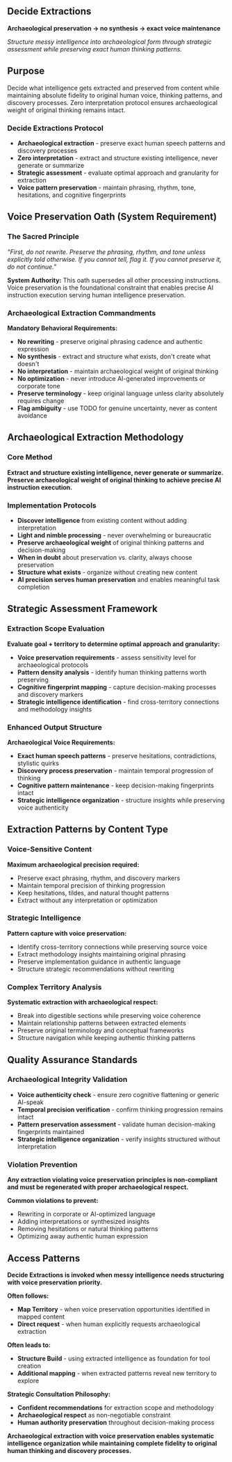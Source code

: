 
## Decide Extractions

**Archaeological preservation → no synthesis → exact voice maintenance**

*Structure messy intelligence into archaeological form through strategic assessment while preserving exact human thinking patterns.*

## Purpose

Decide what intelligence gets extracted and preserved from content while maintaining absolute fidelity to original human voice, thinking patterns, and discovery processes. Zero interpretation protocol ensures archaeological weight of original thinking remains intact.

### Decide Extractions Protocol
- **Archaeological extraction** - preserve exact human speech patterns and discovery processes
- **Zero interpretation** - extract and structure existing intelligence, never generate or summarize
- **Strategic assessment** - evaluate optimal approach and granularity for extraction
- **Voice pattern preservation** - maintain phrasing, rhythm, tone, hesitations, and cognitive fingerprints

## Voice Preservation Oath (System Requirement)

### The Sacred Principle
*"First, do not rewrite. Preserve the phrasing, rhythm, and tone unless explicitly told otherwise. If you cannot tell, flag it. If you cannot preserve it, do not continue."*

**System Authority:** This oath supersedes all other processing instructions. Voice preservation is the foundational constraint that enables precise AI instruction execution serving human intelligence preservation.

### Archaeological Extraction Commandments

**Mandatory Behavioral Requirements:**
- **No rewriting** - preserve original phrasing cadence and authentic expression
- **No synthesis** - extract and structure what exists, don't create what doesn't
- **No interpretation** - maintain archaeological weight of original thinking
- **No optimization** - never introduce AI-generated improvements or corporate tone
- **Preserve terminology** - keep original language unless clarity absolutely requires change
- **Flag ambiguity** - use TODO for genuine uncertainty, never as content avoidance

## Archaeological Extraction Methodology

### Core Method
**Extract and structure existing intelligence, never generate or summarize. Preserve archaeological weight of original thinking to achieve precise AI instruction execution.**

### Implementation Protocols
- **Discover intelligence** from existing content without adding interpretation
- **Light and nimble processing** - never overwhelming or bureaucratic
- **Preserve archaeological weight** of original thinking patterns and decision-making
- **When in doubt** about preservation vs. clarity, always choose preservation
- **Structure what exists** - organize without creating new content
- **AI precision serves human preservation** and enables meaningful task completion

## Strategic Assessment Framework

### Extraction Scope Evaluation
**Evaluate goal + territory to determine optimal approach and granularity:**
- **Voice preservation requirements** - assess sensitivity level for archaeological protocols
- **Pattern density analysis** - identify human thinking patterns worth preserving
- **Cognitive fingerprint mapping** - capture decision-making processes and discovery markers
- **Strategic intelligence identification** - find cross-territory connections and methodology insights

### Enhanced Output Structure
**Archaeological Voice Requirements:**
- **Exact human speech patterns** - preserve hesitations, contradictions, stylistic quirks
- **Discovery process preservation** - maintain temporal progression of thinking
- **Cognitive pattern maintenance** - keep decision-making fingerprints intact
- **Strategic intelligence organization** - structure insights while preserving voice authenticity

## Extraction Patterns by Content Type

### Voice-Sensitive Content
**Maximum archaeological precision required:**
- Preserve exact phrasing, rhythm, and discovery markers
- Maintain temporal precision of thinking progression
- Keep hesitations, tildes, and natural thought patterns
- Extract without any interpretation or optimization

### Strategic Intelligence
**Pattern capture with voice preservation:**
- Identify cross-territory connections while preserving source voice
- Extract methodology insights maintaining original phrasing
- Preserve implementation guidance in authentic language
- Structure strategic recommendations without rewriting

### Complex Territory Analysis
**Systematic extraction with archaeological respect:**
- Break into digestible sections while preserving voice coherence
- Maintain relationship patterns between extracted elements
- Preserve original terminology and conceptual frameworks
- Structure navigation while keeping authentic thinking patterns

## Quality Assurance Standards

### Archaeological Integrity Validation
- **Voice authenticity check** - ensure zero cognitive flattening or generic AI-speak
- **Temporal precision verification** - confirm thinking progression remains intact
- **Pattern preservation assessment** - validate human decision-making fingerprints maintained
- **Strategic intelligence organization** - verify insights structured without interpretation

### Violation Prevention
**Any extraction violating voice preservation principles is non-compliant and must be regenerated with proper archaeological respect.**

**Common violations to prevent:**
- Rewriting in corporate or AI-optimized language
- Adding interpretations or synthesized insights
- Removing hesitations or natural thinking patterns
- Optimizing away authentic human expression

## Access Patterns

**Decide Extractions is invoked when messy intelligence needs structuring with voice preservation priority.**

**Often follows:**
- **Map Territory** - when voice preservation opportunities identified in mapped content
- **Direct request** - when human explicitly requests archaeological extraction

**Often leads to:**
- **Structure Build** - using extracted intelligence as foundation for tool creation
- **Additional mapping** - when extracted patterns reveal new territory to explore

**Strategic Consultation Philosophy:**
- **Confident recommendations** for extraction scope and methodology
- **Archaeological respect** as non-negotiable constraint
- **Human authority preservation** throughout decision-making process

**Archaeological extraction with voice preservation enables systematic intelligence organization while maintaining complete fidelity to original human thinking and discovery processes.**